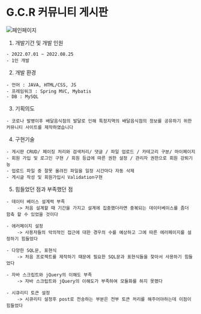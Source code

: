 # G.C.R 커뮤니티 게시판

![페인페이지](https://user-images.githubusercontent.com/106217265/187130284-683c9b8f-93f9-4b20-baf3-db77ecd95a99.png)


1. 개발기간 및 개발 인원
```
- 2022.07.01 ~ 2022.08.25
- 1인 개발
```

2. 개발 환경
```
- 언어 : JAVA, HTML/CSS, JS
- 프레임워크 : Spring MVC, Mybatis
- DB : MySQL
```

3. 기획의도
```
- 코로나 발병이후 배달음식점의 발달로 인해 특정지역의 배달음식점의 정보를 공유하기 위한 커뮤니티 사이트를 제작하였습니다
```

4. 구현기술
```
- 게시판 CRUD/ 페이징 처리와 검색처리/ 댓글 / 파일 업로드 / 카테고리 구분/ 마이페이지
- 회원 가입 및 로그인 구현 / 회원 등급에 따른 권한 설정 / 관리자 권한으로 회원 강퇴기능
- 업로드 파일 중 잘못 올려진 파일을 일정 시간마다 자동 삭제
- 게시글 작성 및 회원가입시 Validation구현
```

5. 힘들었던 점과 부족했던 점
```
- 데이터 베이스 설계력 부족 
    -> 처음 설계할 때 기간을 가지고 설계에 집중했더라면 중복되는 데이터베이스를 좀더 함축 할 수 있었을 것이다

- 에러페이지 설정
    -> 사용자들의 악의적인 접근에 대한 경우의 수를 예상하고 그에 따른 에러페이지를 설정하기 힘들었다
    
- 다양한 SQL문, 표현식
    -> 처음 프로젝트를 제작하기 때문에 필요한 SQL문과 표현식들을 찾아서 사용하기 힘들었다
    
- 자바 스크립트와 jQuery의 이해도 부족
    -> 자바 스크립트와 jQuery의 이해도가 부족하여 모듈화를 하지 못했다
    
- 시큐리티 토큰 설정
    -> 시큐리티 설정후 post로 전송하는 부분은 전부 토큰 처리를 해주어야하는데 이점이 힘들었다
```

